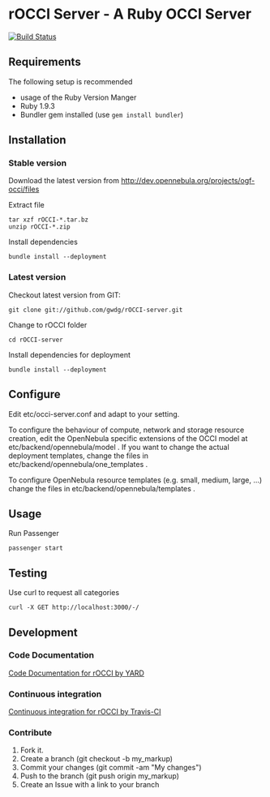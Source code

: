 rOCCI Server - A Ruby OCCI Server
=============================

[![Build Status](https://secure.travis-ci.org/gwdg/rOCCI-server.png)](http://travis-ci.org/gwdg/rOCCI-server)

Requirements
------------

The following setup is recommended

* usage of the Ruby Version Manger
* Ruby 1.9.3
* Bundler gem installed (use ```gem install bundler```)

Installation
------------

### Stable version

Download the latest version from http://dev.opennebula.org/projects/ogf-occi/files

Extract file

    tar xzf rOCCI-*.tar.bz
    unzip rOCCI-*.zip

Install dependencies

    bundle install --deployment

### Latest version

Checkout latest version from GIT:

    git clone git://github.com/gwdg/rOCCI-server.git

Change to rOCCI folder

    cd rOCCI-server

Install dependencies for deployment

    bundle install --deployment

Configure
---------

Edit etc/occi-server.conf and adapt to your setting.

To configure the behaviour of compute, network and storage resource creation, edit the OpenNebula specific extensions of the OCCI model at etc/backend/opennebula/model . If you want to change the actual deployment templates, change the files in etc/backend/opennebula/one_templates .

To configure OpenNebula resource templates (e.g. small, medium, large, ...) change the files in etc/backend/opennebula/templates .

Usage
-----

Run Passenger

    passenger start

Testing
-------

Use curl to request all categories

    curl -X GET http://localhost:3000/-/

Development
-----------

### Code Documentation

[Code Documentation for rOCCI by YARD](http://rubydoc.info/github/gwdg/rOCCI-server/)

### Continuous integration

[Continuous integration for rOCCI by Travis-CI](http://travis-ci.org/gwdg/rOCCI-server/)

### Contribute

1. Fork it.
2. Create a branch (git checkout -b my_markup)
3. Commit your changes (git commit -am "My changes")
4. Push to the branch (git push origin my_markup)
5. Create an Issue with a link to your branch